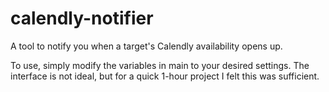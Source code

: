 # calendly-notifier
A tool to notify you when a target's Calendly availability opens up.

To use, simply modify the variables in main to your desired settings. The interface is not ideal, but for a quick 1-hour project I felt this was sufficient.
